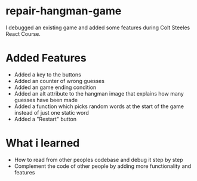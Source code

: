 # repair-hangman-game
I debugged an existing game and added some features during Colt Steeles React Course.


# Added Features 

* Added a key to the buttons
* Added an counter of wrong guesses
* Added an game ending condition 
* Added an alt attribute to the hangman image that explains how many guesses have been made
* Added a function which picks random words at the start of the game instead of just one static word
* Added a "Restart" button

# What i learned

* How to read from other peoples codebase and debug it step by step
* Complement the code of other people by adding more functionality and features

